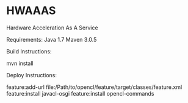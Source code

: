 # HWAAAS
Hardware Acceleration As A Service

 Requirements:
 Java 1.7
 Maven 3.0.5


 Build Instructions:

 mvn install

 Deploy Instructions:

 feature:add-url file:/Path/to/opencl/feature/target/classes/feature.xml
 feature:install javacl-osgi
 feature:install opencl-commands
